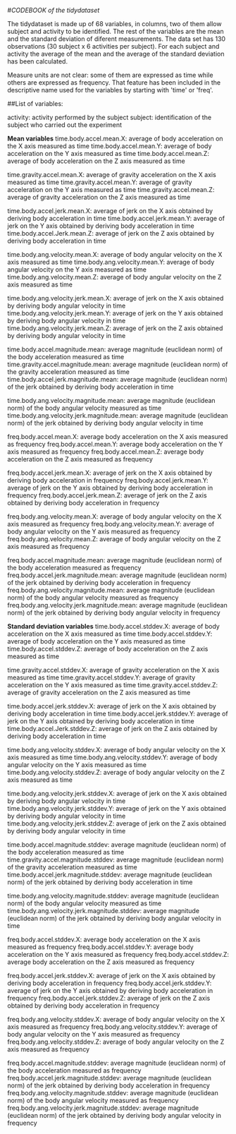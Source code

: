#*CODEBOOK of the tidydataset*

The tidydataset is made up of 68 variables, in columns, two of them allow subject and activity to be identified.
The rest of the variables are the mean and the standard deviation of diferent measurements.
The data set has 130 observations (30 subject x 6 activities per subject). For each subject and activity the average of the mean and the average of the standard deviation has been calculated.

Measure units are not clear: some of them are expressed as time while others are expressed as frequency. That feature has been included in the descriptive name used for the variables by starting with 'time' or 'freq'.


##List of variables:

activity: activity performed by the subject
subject: identification of the subject who carried out the experiment

**Mean variables**
time.body.accel.mean.X: average of body acceleration on the X axis measured as time
time.body.accel.mean.Y: average of body acceleration on the Y axis measured as time
time.body.accel.mean.Z: average of body acceleration on the Z axis measured as time

time.gravity.accel.mean.X: average of gravity acceleration on the X axis measured as time
time.gravity.accel.mean.Y: average of gravity acceleration on the Y axis measured as time
time.gravity.accel.mean.Z: average of gravity acceleration on the Z axis measured as time

time.body.accel.jerk.mean.X: average of jerk on the X axis obtained by deriving body acceleration in time
time.body.accel.jerk.mean.Y: average of jerk on the Y axis obtained by deriving body acceleration in time
time.body.accel.Jerk.mean.Z: average of jerk on the Z axis obtained by deriving body acceleration in time

time.body.ang.velocity.mean.X: average of body angular velocity on the X axis measured as time
time.body.ang.velocity.mean.Y: average of body angular velocity on the Y axis measured as time
time.body.ang.velocity.mean.Z: average of body angular velocity on the Z axis measured as time

time.body.ang.velocity.jerk.mean.X: average of jerk on the X axis obtained by deriving body angular velocity in time
time.body.ang.velocity.jerk.mean.Y: average of jerk on the Y axis obtained by deriving body angular velocity in time
time.body.ang.velocity.jerk.mean.Z: average of jerk on the Z axis obtained by deriving body angular velocity in time

time.body.accel.magnitude.mean: average magnitude (euclidean norm) of the body acceleration measured as time
time.gravity.accel.magnitude.mean: average magnitude (euclidean norm) of the gravity acceleration measured as time
time.body.accel.jerk.magnitude.mean: average magnitude (euclidean norm) of the jerk obtained by deriving body acceleration in time

time.body.ang.velocity.magnitude.mean: average magnitude (euclidean norm) of the body angular velocity measured as time
time.body.ang.velocity.jerk.magnitude.mean: average magnitude (euclidean norm) of the jerk obtained by deriving body angular velocity in time

freq.body.accel.mean.X: average body acceleration on the X axis measured as frequency
freq.body.accel.mean.Y: average body acceleration on the Y axis measured as frequency
freq.body.accel.mean.Z: average body acceleration on the Z axis measured as frequency

freq.body.accel.jerk.mean.X: average of jerk on the X axis obtained by deriving body acceleration in frequency
freq.body.accel.jerk.mean.Y: average of jerk on the Y axis obtained by deriving body acceleration in frequency
freq.body.accel.jerk.mean.Z: average of jerk on the Z axis obtained by deriving body acceleration in frequency

freq.body.ang.velocity.mean.X: average of body angular velocity on the X axis measured as frequency
freq.body.ang.velocity.mean.Y: average of body angular velocity on the Y axis measured as frequency
freq.body.ang.velocity.mean.Z: average of body angular velocity on the Z axis measured as frequency

freq.body.accel.magnitude.mean: average magnitude (euclidean norm) of the body acceleration measured as frequency
freq.body.accel.jerk.magnitude.mean: average magnitude (euclidean norm) of the jerk obtained by deriving body acceleration in frequency
freq.body.ang.velocity.magnitude.mean: average magnitude (euclidean norm) of the body angular velocity measured as frequency
freq.body.ang.velocity.jerk.magnitude.mean: average magnitude (euclidean norm) of the jerk obtained by deriving body angular velocity in frequency


**Standard deviation variables**
time.body.accel.stddev.X: average of body acceleration on the X axis measured as time
time.body.accel.stddev.Y: average of body acceleration on the Y axis measured as time
time.body.accel.stddev.Z: average of body acceleration on the Z axis measured as time

time.gravity.accel.stddev.X: average of gravity acceleration on the X axis measured as time
time.gravity.accel.stddev.Y: average of gravity acceleration on the Y axis measured as time
time.gravity.accel.stddev.Z: average of gravity acceleration on the Z axis measured as time

time.body.accel.jerk.stddev.X: average of jerk on the X axis obtained by deriving body acceleration in time
time.body.accel.jerk.stddev.Y: average of jerk on the Y axis obtained by deriving body acceleration in time
time.body.accel.Jerk.stddev.Z: average of jerk on the Z axis obtained by deriving body acceleration in time

time.body.ang.velocity.stddev.X: average of body angular velocity on the X axis measured as time
time.body.ang.velocity.stddev.Y: average of body angular velocity on the Y axis measured as time
time.body.ang.velocity.stddev.Z: average of body angular velocity on the Z axis measured as time

time.body.ang.velocity.jerk.stddev.X: average of jerk on the X axis obtained by deriving body angular velocity in time
time.body.ang.velocity.jerk.stddev.Y: average of jerk on the Y axis obtained by deriving body angular velocity in time
time.body.ang.velocity.jerk.stddev.Z: average of jerk on the Z axis obtained by deriving body angular velocity in time

time.body.accel.magnitude.stddev: average magnitude (euclidean norm) of the body acceleration measured as time
time.gravity.accel.magnitude.stddev: average magnitude (euclidean norm) of the gravity acceleration measured as time
time.body.accel.jerk.magnitude.stddev: average magnitude (euclidean norm) of the jerk obtained by deriving body acceleration in time

time.body.ang.velocity.magnitude.stddev: average magnitude (euclidean norm) of the body angular velocity measured as time
time.body.ang.velocity.jerk.magnitude.stddev: average magnitude (euclidean norm) of the jerk obtained by deriving body angular velocity in time

freq.body.accel.stddev.X: average body acceleration on the X axis measured as frequency
freq.body.accel.stddev.Y: average body acceleration on the Y axis measured as frequency
freq.body.accel.stddev.Z: average body acceleration on the Z axis measured as frequency

freq.body.accel.jerk.stddev.X: average of jerk on the X axis obtained by deriving body acceleration in frequency
freq.body.accel.jerk.stddev.Y: average of jerk on the Y axis obtained by deriving body acceleration in frequency
freq.body.accel.jerk.stddev.Z: average of jerk on the Z axis obtained by deriving body acceleration in frequency

freq.body.ang.velocity.stddev.X: average of body angular velocity on the X axis measured as frequency
freq.body.ang.velocity.stddev.Y: average of body angular velocity on the Y axis measured as frequency
freq.body.ang.velocity.stddev.Z: average of body angular velocity on the Z axis measured as frequency

freq.body.accel.magnitude.stddev: average magnitude (euclidean norm) of the body acceleration measured as frequency
freq.body.accel.jerk.magnitude.stddev: average magnitude (euclidean norm) of the jerk obtained by deriving body acceleration in frequency
freq.body.ang.velocity.magnitude.stddev: average magnitude (euclidean norm) of the body angular velocity measured as frequency
freq.body.ang.velocity.jerk.magnitude.stddev: average magnitude (euclidean norm) of the jerk obtained by deriving body angular velocity in frequency

